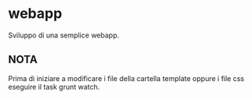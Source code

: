 # webapp
Sviluppo di una semplice webapp.

## NOTA
Prima di iniziare a modificare i file della cartella template oppure i file css eseguire il task 
grunt watch.

